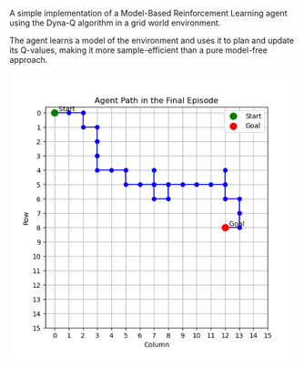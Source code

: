 A simple implementation of a Model-Based Reinforcement Learning agent
using the Dyna-Q algorithm in a grid world environment.

The agent learns a model of the environment and uses it to plan
and update its Q-values, making it more sample-efficient than
a pure model-free approach.

![Agent Path](agent_path.png)
